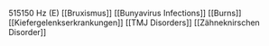 515150 Hz (E)
[[Bruxismus]]
[[Bunyavirus Infections]]
[[Burns]]
[[Kiefergelenkserkrankungen]]
[[TMJ Disorders]]
[[Zähneknirschen Disorder]]